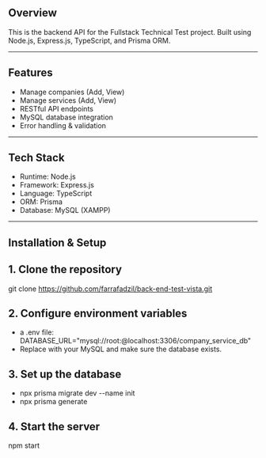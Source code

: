## Overview 
This is the backend API for the Fullstack Technical Test project.
Built using Node.js, Express.js, TypeScript, and Prisma ORM.

---
## Features
- Manage companies (Add, View)
- Manage services (Add, View)
- RESTful API endpoints
- MySQL database integration
- Error handling & validation

---
## Tech Stack
- Runtime: Node.js
- Framework: Express.js
- Language: TypeScript
- ORM: Prisma
- Database: MySQL (XAMPP)

---
## Installation & Setup

## 1. Clone the repository
git clone https://github.com/farrafadzil/back-end-test-vista.git

## 2. Configure environment variables
- a .env file:
  DATABASE_URL="mysql://root:@localhost:3306/company_service_db"
- Replace with your MySQL and make sure the database exists.

## 3. Set up the database
- npx prisma migrate dev --name init
- npx prisma generate

## 4. Start the server
npm start

